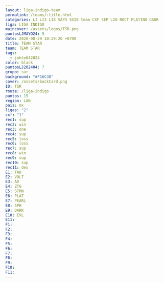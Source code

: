 ```yaml
---
layout: liga-indigo-team
permalink: /teams/:title.html
categories: LI LI3 LI8 SAP3 SSI8 team CXF SEP LIO ROCT PLATINO GSUR
liga: LIGA INDIGO
maincover: /assets/logos/TSR.png
puntosLJMAYO24: 9
date: 2020-08-29 10:29:20 +0700
title: TEAM STAR
team: TEAM STAR
tags:
  - johto042024
color: black
puntosLJ202404: 7
grupo: sur
background: "#F16C38"
cover: /assets/backCard.png
ID: TSR
route: /liga-indigo
puntos: 15
region: LAN
pais: mx
ligas: "2"
cxf: "1"
rec1: sup
rec2: win
rec3: one
rec4: sup
rec5: loss
rec6: loss
rec7: sup
rec8: win
rec9: sup
rec10: sup
rec11: des
E1: TAD
E2: VOLT
E3: AD
E4: ZTG
E5: STMN
E6: PLAT
E7: PEARL
E8: SPH
E9: DARK
E10: EVL
E11: 
F1: 
F2: 
F3: 
F4: 
F5: 
F6: 
F7: 
F8: 
F9: 
F10: 
F11:
---
```



